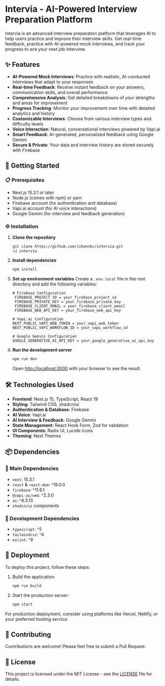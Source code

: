 # Intervia - AI-Powered Interview Preparation Platform

Intervia is an advanced interview preparation platform that leverages AI to help users practice and improve their interview skills. Get real-time feedback, practice with AI-powered mock interviews, and track your progress to ace your next job interview.

## ✨ Features

- **AI-Powered Mock Interviews**: Practice with realistic, AI-conducted interviews that adapt to your responses
- **Real-time Feedback**: Receive instant feedback on your answers, communication skills, and overall performance
- **Comprehensive Analysis**: Get detailed breakdowns of your strengths and areas for improvement
- **Progress Tracking**: Monitor your improvement over time with detailed analytics and history
- **Customizable Interviews**: Choose from various interview types and difficulty levels
- **Voice Interaction**: Natural, conversational interviews powered by Vapi.ai
- **Smart Feedback**: AI-generated, personalized feedback using Google Gemini
- **Secure & Private**: Your data and interview history are stored securely with Firebase

## 🚀 Getting Started

### 📋 Prerequisites

- Next.js 15.3.1 or later
- Node.js (comes with npm) or yarn
- Firebase account (for authentication and database)
- Vapi.ai account (for AI voice interactions)
- Google Gemini  (for interview and feedback generation)

### ⚙️ Installation

1. **Clone the repository**
   ```bash
   git clone https://github.com/ishannkc/intervia.git
   cd intervia
   ```

2. **Install dependencies**
   ```bash
   npm install
   ```

3. **Set up environment variables**
   Create a `.env.local` file in the root directory and add the following variables:
   ```env
   # Firebase Configuration
    FIREBASE_PROJECT_ID = your_firebase_project_id
    FIREBASE_PRIVATE_KEY = your_firebase_private_key
    FIREBASE_CLIENT_EMAIL = your_firebase_client_email
    FIREBASE_WEB_API_KEY = your_firebase_web_api_key
  
   # Vapi.ai Configuration
   NEXT_PUBLIC_VAPI_WEB_TOKEN = your_vapi_web_token
   NEXT_PUBLIC_VAPI_WORKFLOW_ID = your_vapi_workflow_id
   
   # Google Gemini Configuration
   GOOGLE_GENERATIVE_AI_API_KEY = your_google_generative_ai_api_key
   ```

4. **Run the development server**
   ```bash
   npm run dev
   ```
   Open [http://localhost:3000](http://localhost:3000) with your browser to see the result.

## 🛠️ Technologies Used

- **Frontend**: Next.js 15, TypeScript, React 19
- **Styling**: Tailwind CSS, shadcn/ui
- **Authentication & Database**: Firebase
- **AI Voice**: Vapi.ai
- **AI Interview & Feedback**: Google Gemini
- **State Management**: React Hook Form, Zod for validation
- **UI Components**: Radix UI, Lucide Icons
- **Theming**: Next Themes

## 📦 Dependencies

### 📌 Main Dependencies
- `next`: 15.3.1
- `react` & `react-dom`: ^19.0.0
- `firebase`: ^11.6.1
- `@vapi-ai/web`: ^2.3.0
- `ai`: ^4.3.13
- `shadcn/ui` components

### 🔧 Development Dependencies
- `typescript`: ^5
- `tailwindcss`: ^4
- `eslint`: ^9

## 🚀 Deployment

To deploy this project, follow these steps:

1. Build the application:
   ```bash
   npm run build
   ```

2. Start the production server:
   ```bash
   npm start
   ```

For production deployment, consider using platforms like Vercel, Netlify, or your preferred hosting service.

## 👥 Contributing

Contributions are welcome! Please feel free to submit a Pull Request.

## 📝 License

This project is licensed under the MIT License - see the [LICENSE](LICENSE) file for details.
